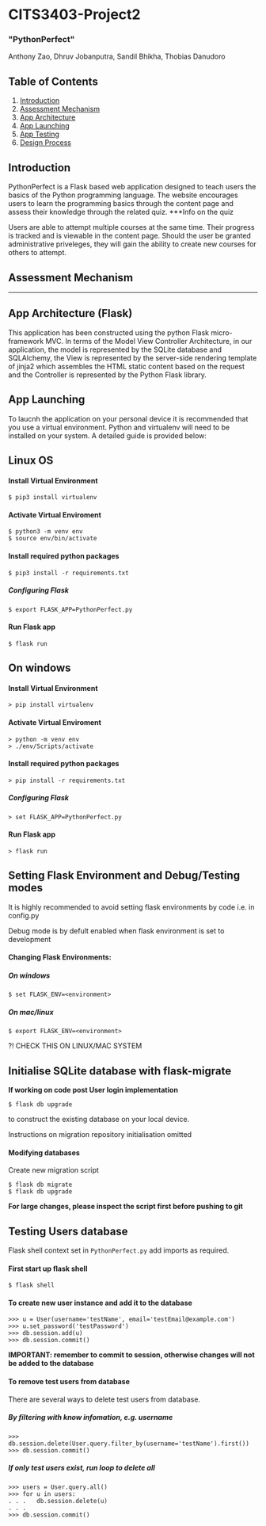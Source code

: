 # CITS3403-Project2
### "PythonPerfect"
Anthony Zao, Dhruv Jobanputra, Sandil Bhikha, Thobias Danudoro

## Table of Contents
1. [Introduction](#introduction)
2. [Assessment Mechanism](#Assessment-Mechanism)
3. [App Architecture](#App-Architecture)
4. [App Launching](#App-Launching)
5. [App Testing](#App-Testing)
6. [Design Process](#Design-Process)

## Introduction 
PythonPerfect is a Flask based web application designed to teach users the basics of the Python programming language. The website encourages users to learn the programming basics through the content page and assess their knowledge through the related quiz. ***Info on the quiz

Users are able to attempt multiple courses at the same time. Their progress is tracked and is viewable in the content page. Should the user be granted administrative priveleges, they will gain the ability to create new courses for others to attempt.

## Assessment Mechanism
****

## App Architecture (Flask)
This application has been constructed using the python Flask micro-framework MVC. In terms of the Model View Controller Architecture, in our application, the model is represented by the SQLite database and SQLAlchemy, the View is represented by the server-side rendering template of jinja2 which assembles the HTML static content based on the request and the Controller is represented by the Python Flask library.

## App Launching
To laucnh the application on your personal device it is recommended that you use a virtual environment. Python and virtualenv will need to be installed on your system. A detailed guide is provided below:

## Linux OS
#### Install Virtual Environment
```shell
$ pip3 install virtualenv
```
#### Activate Virtual Enviroment
```shell
$ python3 -m venv env
$ source env/bin/activate
```
#### Install required python packages
```shell
$ pip3 install -r requirements.txt
```
##### Configuring Flask
```shell
$ export FLASK_APP=PythonPerfect.py
```
#### Run Flask app
```shell
$ flask run
```

## On windows
#### Install Virtual Environment
```shell
> pip install virtualenv
```
#### Activate Virtual Enviroment
```shell
> python -m venv env
> ./env/Scripts/activate
```
#### Install required python packages
```shell
> pip install -r requirements.txt
```
##### Configuring Flask
```shell
> set FLASK_APP=PythonPerfect.py
```
#### Run Flask app
```shell
> flask run
```

## Setting Flask Environment and Debug/Testing modes
It is highly recommended to avoid setting flask environments by code
i.e. in config.py

Debug mode is by defult enabled when flask environment is set to development
#### Changing Flask Environments:
##### On windows
```shell
$ set FLASK_ENV=<environment>
```
##### On mac/linux
```shell
$ export FLASK_ENV=<environment>
```  
?! CHECK THIS ON LINUX/MAC SYSTEM

## Initialise SQLite database with flask-migrate

**If working on code post User login implementation**

```shell
$ flask db upgrade
```

to construct the existing database on your local device.

Instructions on migration repository initialisation omitted
#### Modifying databases
Create new migration script

```shell
$ flask db migrate
$ flask db upgrade 
```


**For large changes, please inspect the script first before pushing to git**

## Testing Users database
Flask shell context set in `PythonPerfect.py` add imports as required.

#### First start up flask shell

```shell
$ flask shell
```

#### To create new user instance and add it to the database

	>>> u = User(username='testName', email='testEmail@example.com')
	>>> u.set_password('testPassword')
	>>> db.session.add(u)
	>>> db.session.commit()

**IMPORTANT: remember to commit to session, otherwise changes will not be added to the database**

#### To remove test users from database

There are several ways to delete test users from database.

##### By filtering with know infomation, e.g. username

	>>> db.session.delete(User.query.filter_by(username='testName').first())
	>>> db.session.commit()

##### If only test users exist, run loop to delete all

```shell
>>> users = User.query.all()
>>> for u in users:
. . .   db.session.delete(u)
. . .
>>> db.session.commit()
```




